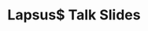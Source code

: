 ---
title: Lapsus$ Talk Slides
redirect_from:
  - lapsus$
redirect_to: https://docs.google.com/presentation/d/1rnYavGzGbzhGlRP_w2NKFEt-0B2dn3nHA0QxYePnYs0/edit?usp=sharing
---